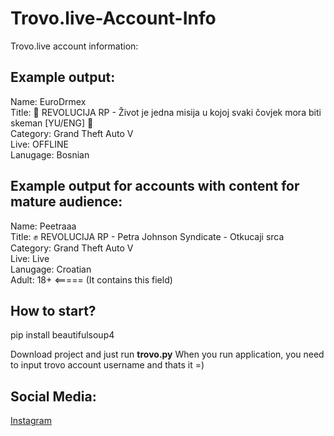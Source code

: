 # Trovo.live-Account-Info
Trovo.live account information:


Example output: 
------------------------
Name: EuroDrmex <br />
Title: 🗽 REVOLUCIJA RP - Život je jedna misija u kojoj svaki čovjek mora biti skeman [YU/ENG] 🗽<br />
Category: Grand Theft Auto V<br />
Live: OFFLINE<br />
Lanugage: Bosnian<br />


Example output for accounts with content for mature audience: 
------------------------
Name: Peetraaa <br />
Title: ✊ REVOLUCIJA RP - Petra Johnson Syndicate - Otkucaji srca <br />
Category: Grand Theft Auto V <br />
Live: Live <br />
Lanugage: Croatian <br />
Adult: 18+   <===== (It contains this field)<br />


How to start?
------------------------
pip install beautifulsoup4<br />

Download project and just run **trovo.py**
When you run application, you need to input trovo account username
and thats it =)

Social Media:
------------------------
[Instagram](https://www.instagram.com/seekii__)
